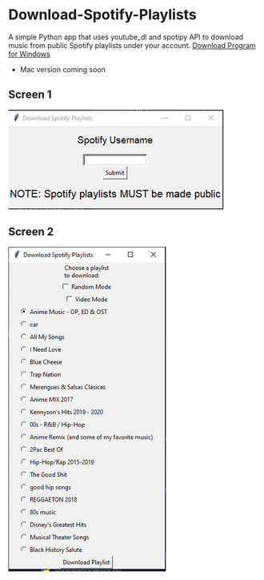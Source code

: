 # Download-Spotify-Playlists
A simple Python app that uses youtube_dl and spotipy API to download music from public Spotify playlists under your account.
<a id="raw-url" href="./Windows-Download-Spotify-Playlists.zip">Download Program for Windows</a>
* Mac version coming soon
## Screen 1
![Screen 1](1screen.png "Screen 1")
## Screen 2
![Screen 2](2screen.PNG "Screen 2")